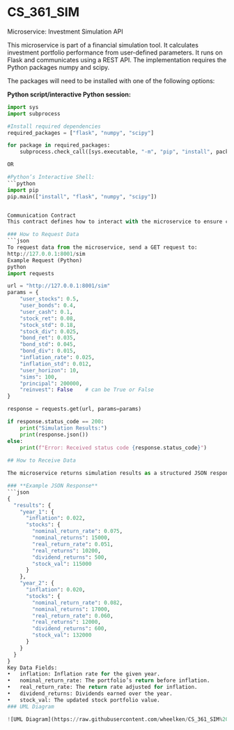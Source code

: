 # CS_361_SIM
Microservice: Investment Simulation API

This microservice is part of a financial simulation tool.  It calculates investment portfolio performance from user-defined parameters.  It runs on Flask and communicates using a REST API. The implementation requires the Python packages numpy and scipy.

The packages will need to be installed with one of the following options:

**Python script/interactive Python session:**
```python
import sys
import subprocess

#Install required dependencies
required_packages = ["flask", "numpy", "scipy"]

for package in required_packages:
    subprocess.check_call([sys.executable, "-m", "pip", "install", package])

OR

#Python’s Interactive Shell:
```python
import pip
pip.main(["install", "flask", "numpy", "scipy"])


Communication Contract 
This contract defines how to interact with the microservice to ensure consistency for all teammates.

### How to Request Data
```json
To request data from the microservice, send a GET request to:
http://127.0.0.1:8001/sim
Example Request (Python)
python
import requests

url = "http://127.0.0.1:8001/sim"
params = {
    "user_stocks": 0.5,
    "user_bonds": 0.4,
    "user_cash": 0.1,
    "stock_ret": 0.08,
    "stock_std": 0.18,
    "stock_div": 0.025,
    "bond_ret": 0.035,
    "bond_std": 0.045,
    "bond_div": 0.015,
    "inflation_rate": 0.025,
    "inflation_std": 0.012,
    "user_horizon": 10,
    "sims": 100,
    "principal": 200000,
    "reinvest": False    # can be True or False
}

response = requests.get(url, params=params)

if response.status_code == 200:
    print("Simulation Results:")
    print(response.json())
else:
    print(f"Error: Received status code {response.status_code}")
    
## How to Receive Data

The microservice returns simulation results as a structured JSON response.

### **Example JSON Response**
```json
{
  "results": {
    "year_1": {
      "inflation": 0.022,
      "stocks": {
        "nominal_return_rate": 0.075,
        "nominal_returns": 15000,
        "real_return_rate": 0.051,
        "real_returns": 10200,
        "dividend_returns": 500,
        "stock_val": 115000
      }
    },
    "year_2": {
      "inflation": 0.020,
      "stocks": {
        "nominal_return_rate": 0.082,
        "nominal_returns": 17000,
        "real_return_rate": 0.060,
        "real_returns": 12000,
        "dividend_returns": 600,
        "stock_val": 132000
      }
    }
  }
}
Key Data Fields:
•	inflation: Inflation rate for the given year.
•	nominal_return_rate: The portfolio’s return before inflation.
•	real_return_rate: The return rate adjusted for inflation.
•	dividend_returns: Dividends earned over the year.
•	stock_val: The updated stock portfolio value.
### UML Diagram

![UML Diagram](https://raw.githubusercontent.com/wheelken/CS_361_SIM%20/main/UML_diagram.jpg)

